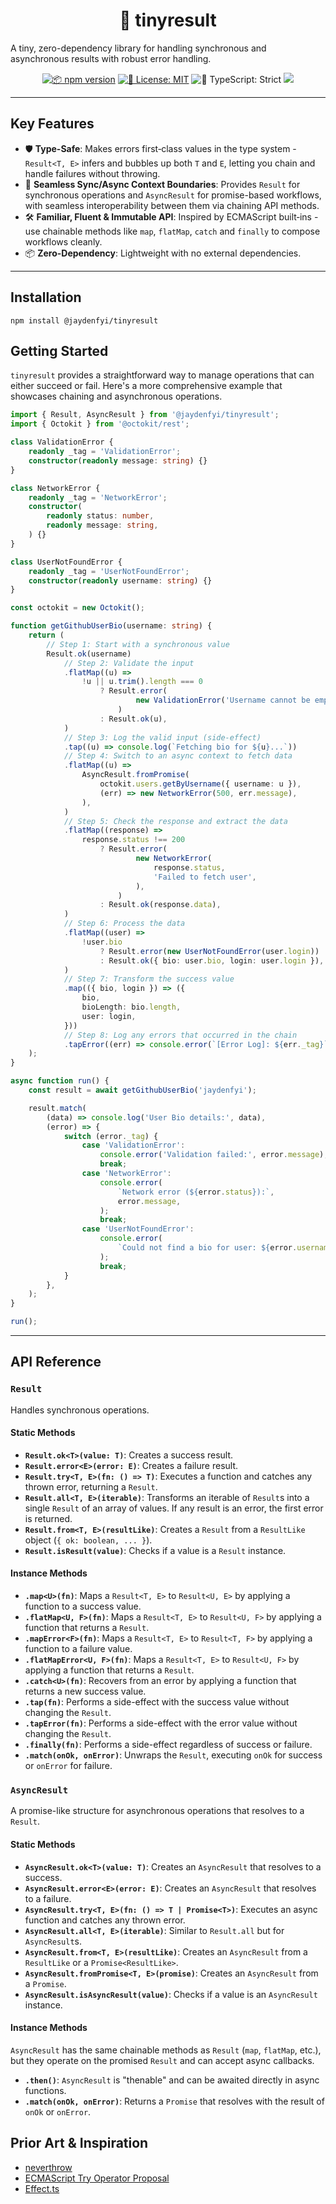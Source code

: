 <h1 align="center">🔀 tinyresult</h1>

A tiny, zero-dependency library for handling synchronous and asynchronous results with robust error handling.

<p align="center">
	<a href="http://npmjs.com/package/@jaydenfyi/tinyresult"><img alt="📦 npm version" src="https://img.shields.io/npm/v/@jaydenfyi/tinyresult?color=21bb42&label=%F0%9F%93%A6%20npm" /></a>
	<a href="https://github.com/jaydenfyi/tinyresult/blob/main/LICENSE.md" target="_blank"><img alt="📝 License: MIT" src="https://img.shields.io/badge/%F0%9F%93%9D_license-MIT-21bb42.svg"></a>
	<img alt="💪 TypeScript: Strict" src="https://img.shields.io/badge/%F0%9F%92%AA_typescript-strict-21bb42.svg" />
  <img src="https://img.shields.io/bundlejs/size/%40jaydenfyi%2Ftinyresult"/>
</p>

---

## Key Features

- 🛡️ **Type-Safe**: Makes errors first‑class values in the type system - `Result<T, E>` infers and bubbles up both `T` and `E`, letting you chain and handle failures without throwing.
- 🔄 **Seamless Sync/Async Context Boundaries**: Provides `Result` for synchronous operations and `AsyncResult` for promise-based workflows, with seamless interoperability between them via chaining API methods.
- 🛠️ **Familiar, Fluent & Immutable API**: Inspired by ECMAScript built‑ins - use chainable methods like `map`, `flatMap`, `catch` and `finally` to compose workflows cleanly.
- 📦 **Zero-Dependency**: Lightweight with no external dependencies.

---

## Installation

```shell
npm install @jaydenfyi/tinyresult
```

## Getting Started

`tinyresult` provides a straightforward way to manage operations that can either succeed or fail. Here's a more comprehensive example that showcases chaining and asynchronous operations.

```typescript
import { Result, AsyncResult } from '@jaydenfyi/tinyresult';
import { Octokit } from '@octokit/rest';

class ValidationError {
	readonly _tag = 'ValidationError';
	constructor(readonly message: string) {}
}

class NetworkError {
	readonly _tag = 'NetworkError';
	constructor(
		readonly status: number,
		readonly message: string,
	) {}
}

class UserNotFoundError {
	readonly _tag = 'UserNotFoundError';
	constructor(readonly username: string) {}
}

const octokit = new Octokit();

function getGithubUserBio(username: string) {
	return (
		// Step 1: Start with a synchronous value
		Result.ok(username)
			// Step 2: Validate the input
			.flatMap((u) =>
				!u || u.trim().length === 0
					? Result.error(
							new ValidationError('Username cannot be empty'),
						)
					: Result.ok(u),
			)
			// Step 3: Log the valid input (side-effect)
			.tap((u) => console.log(`Fetching bio for ${u}...`))
			// Step 4: Switch to an async context to fetch data
			.flatMap((u) =>
				AsyncResult.fromPromise(
					octokit.users.getByUsername({ username: u }),
					(err) => new NetworkError(500, err.message),
				),
			)
			// Step 5: Check the response and extract the data
			.flatMap((response) =>
				response.status !== 200
					? Result.error(
							new NetworkError(
								response.status,
								'Failed to fetch user',
							),
						)
					: Result.ok(response.data),
			)
			// Step 6: Process the data
			.flatMap((user) =>
				!user.bio
					? Result.error(new UserNotFoundError(user.login))
					: Result.ok({ bio: user.bio, login: user.login }),
			)
			// Step 7: Transform the success value
			.map(({ bio, login }) => ({
				bio,
				bioLength: bio.length,
				user: login,
			}))
			// Step 8: Log any errors that occurred in the chain
			.tapError((err) => console.error(`[Error Log]: ${err._tag}`))
	);
}

async function run() {
	const result = await getGithubUserBio('jaydenfyi');

	result.match(
		(data) => console.log('User Bio details:', data),
		(error) => {
			switch (error._tag) {
				case 'ValidationError':
					console.error('Validation failed:', error.message);
					break;
				case 'NetworkError':
					console.error(
						`Network error (${error.status}):`,
						error.message,
					);
					break;
				case 'UserNotFoundError':
					console.error(
						`Could not find a bio for user: ${error.username}`,
					);
					break;
			}
		},
	);
}

run();
```

---

## API Reference

### `Result`

Handles synchronous operations.

#### Static Methods

- **`Result.ok<T>(value: T)`**: Creates a success result.
- **`Result.error<E>(error: E)`**: Creates a failure result.
- **`Result.try<T, E>(fn: () => T)`**: Executes a function and catches any thrown error, returning a `Result`.
- **`Result.all<T, E>(iterable)`**: Transforms an iterable of `Result`s into a single `Result` of an array of values. If any result is an error, the first error is returned.
- **`Result.from<T, E>(resultLike)`**: Creates a `Result` from a `ResultLike` object (`{ ok: boolean, ... }`).
- **`Result.isResult(value)`**: Checks if a value is a `Result` instance.

#### Instance Methods

- **`.map<U>(fn)`**: Maps a `Result<T, E>` to `Result<U, E>` by applying a function to a success value.
- **`.flatMap<U, F>(fn)`**: Maps a `Result<T, E>` to `Result<U, F>` by applying a function that returns a `Result`.
- **`.mapError<F>(fn)`**: Maps a `Result<T, E>` to `Result<T, F>` by applying a function to a failure value.
- **`.flatMapError<U, F>(fn)`**: Maps a `Result<T, E>` to `Result<U, F>` by applying a function that returns a `Result`.
- **`.catch<U>(fn)`**: Recovers from an error by applying a function that returns a new success value.
- **`.tap(fn)`**: Performs a side-effect with the success value without changing the `Result`.
- **`.tapError(fn)`**: Performs a side-effect with the error value without changing the `Result`.
- **`.finally(fn)`**: Performs a side-effect regardless of success or failure.
- **`.match(onOk, onError)`**: Unwraps the `Result`, executing `onOk` for success or `onError` for failure.

### `AsyncResult`

A promise-like structure for asynchronous operations that resolves to a `Result`.

#### Static Methods

- **`AsyncResult.ok<T>(value: T)`**: Creates an `AsyncResult` that resolves to a success.
- **`AsyncResult.error<E>(error: E)`**: Creates an `AsyncResult` that resolves to a failure.
- **`AsyncResult.try<T, E>(fn: () => T | Promise<T>)`**: Executes an async function and catches any thrown error.
- **`AsyncResult.all<T, E>(iterable)`**: Similar to `Result.all` but for `AsyncResult`s.
- **`AsyncResult.from<T, E>(resultLike)`**: Creates an `AsyncResult` from a `ResultLike` or a `Promise<ResultLike>`.
- **`AsyncResult.fromPromise<T, E>(promise)`**: Creates an `AsyncResult` from a `Promise`.
- **`AsyncResult.isAsyncResult(value)`**: Checks if a value is an `AsyncResult` instance.

#### Instance Methods

`AsyncResult` has the same chainable methods as `Result` (`map`, `flatMap`, etc.), but they operate on the promised `Result` and can accept async callbacks.

- **`.then()`**: `AsyncResult` is "thenable" and can be awaited directly in async functions.
- **`.match(onOk, onError)`**: Returns a `Promise` that resolves with the result of `onOk` or `onError`.

## Prior Art & Inspiration

- [neverthrow](https://github.com/supermacro/neverthrow)
- [ECMAScript Try Operator Proposal](https://github.com/arthurfiorette/proposal-try-operator)
- [Effect.ts](https://github.com/Effect-TS/effect)
